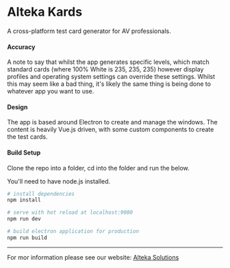 # Alteka Kards

A cross-platform test card generator for AV professionals.

#### Accuracy

A note to say that whilst the app generates specific levels, which match standard cards (where 100% White is 235, 235, 235) however display profiles and operating system settings can override these settings. Whilst this may seem like a bad thing, it's likely the same thing is being done to whatever app you want to use. 

#### Design

The app is based around Electron to create and manage the windows. The content is heavily Vue.js driven, with some custom components to create the test cards.

#### Build Setup
Clone the repo into a folder, cd into the folder and run the below. 

You'll need to have node.js installed.

``` bash
# install dependencies
npm install

# serve with hot reload at localhost:9080
npm run dev

# build electron application for production
npm run build
```

---

For mor information please see our website: [Alteka Solutions](https://alteka.solutions/kards)
